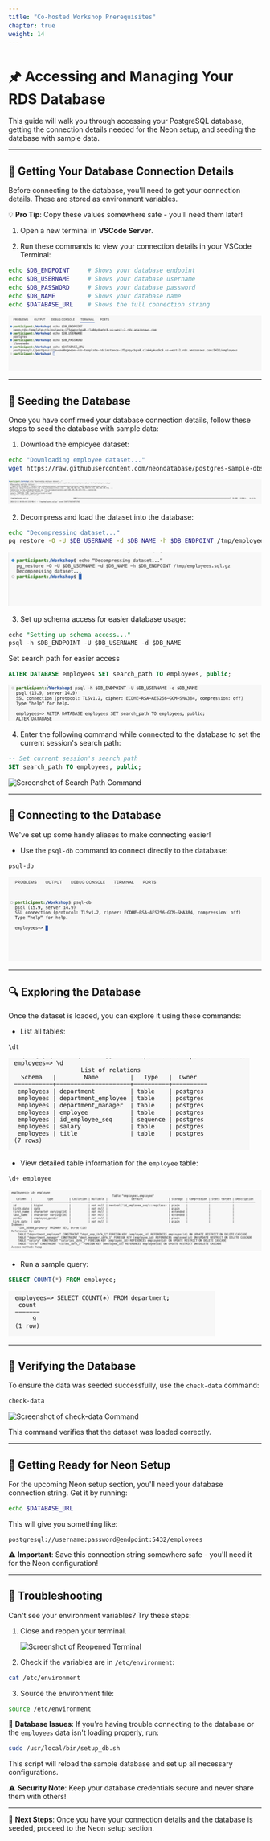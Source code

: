 ```yaml
---
title: "Co-hosted Workshop Prerequisites"
chapter: true
weight: 14
---
```


# 🖈️ Accessing and Managing Your RDS Database  

This guide will walk you through accessing your PostgreSQL database, getting the connection details needed for the Neon setup, and seeding the database with sample data.  

---

## 🔑 Getting Your Database Connection Details  

Before connecting to the database, you'll need to get your connection details. These are stored as environment variables.  

💡 **Pro Tip**: Copy these values somewhere safe - you'll need them later!  

1. Open a new terminal in **VSCode Server**.  

2. Run these commands to view your connection details in your VSCode Terminal:  

```bash
echo $DB_ENDPOINT     # Shows your database endpoint  
echo $DB_USERNAME     # Shows your database username  
echo $DB_PASSWORD     # Shows your database password  
echo $DB_NAME         # Shows your database name  
echo $DATABASE_URL    # Shows the full connection string  
```

   ![Screenshot of Environment Variable Output](/images/environment-variables-output.png)  

---

## 🔄 Seeding the Database  

Once you have confirmed your database connection details, follow these steps to seed the database with sample data:  

1. Download the employee dataset:  

```bash
echo "Downloading employee dataset..."  
wget https://raw.githubusercontent.com/neondatabase/postgres-sample-dbs/main/employees.sql.gz -O /tmp/employees.sql.gz  
```

   ![Screenshot of Downloading Dataset](/images/download-dataset.png)  

2. Decompress and load the dataset into the database:  

```bash
echo "Decompressing dataset..."  
pg_restore -O -U $DB_USERNAME -d $DB_NAME -h $DB_ENDPOINT /tmp/employees.sql.gz  
```

   ![Screenshot of Dataset Decompression](/images/decompress-dataset.png)  

3. Set up schema access for easier database usage:  

```sql
echo "Setting up schema access..."  
psql -h $DB_ENDPOINT -U $DB_USERNAME -d $DB_NAME
```

Set search path for easier access  
```sql
ALTER DATABASE employees SET search_path TO employees, public;  
```

   ![Screenshot of Schema Setup](/images/schema-setup.png)  

4. Enter the following command while connected to the database to set the current session's search path:  

```sql
-- Set current session's search path  
SET search_path TO employees, public;  
```

   ![Screenshot of Search Path Command](/images/search-path.png)  

---

## 🔌 Connecting to the Database  

We've set up some handy aliases to make connecting easier!  

- Use the `psql-db` command to connect directly to the database:  

```bash
psql-db  
```

   ![Screenshot of psql-db Command](/images/psql-db-command.png)  

---

## 🔍 Exploring the Database  

Once the dataset is loaded, you can explore it using these commands:  

- List all tables:  

```sql
\dt
```

   ![Screenshot of List Tables Output](/images/list-tables-output.png)  

- View detailed table information for the `employee` table:  

```sql
\d+ employee  
```

   ![Screenshot of Table Information](/images/table-info.png)  

- Run a sample query:  

```sql
SELECT COUNT(*) FROM employee;  
```

   ![Screenshot of Sample Query Output](/images/sample-query-output.png)  

---

## 🔎 Verifying the Database  

To ensure the data was seeded successfully, use the `check-data` command:  

```bash
check-data  
```

   ![Screenshot of check-data Command](/images/check-data-command.png)  

This command verifies that the dataset was loaded correctly.  

---

## 🌟 Getting Ready for Neon Setup  

For the upcoming Neon setup section, you'll need your database connection string. Get it by running:  

```bash
echo $DATABASE_URL  
```

This will give you something like:  

```plaintext
postgresql://username:password@endpoint:5432/employees  
```

⚠️ **Important**: Save this connection string somewhere safe - you'll need it for the Neon configuration!  

---

## 🔧 Troubleshooting  

Can't see your environment variables? Try these steps:  

1. Close and reopen your terminal.  

   ![Screenshot of Reopened Terminal](/images/reopened-terminal.png)  

2. Check if the variables are in `/etc/environment`:  

```bash
cat /etc/environment  
```

3. Source the environment file:  

```bash
source /etc/environment  
```

🛑 **Database Issues**: If you're having trouble connecting to the database or the `employees` data isn't loading properly, run:  

```bash
sudo /usr/local/bin/setup_db.sh  
```

This script will reload the sample database and set up all necessary configurations.  

⚠️ **Security Note**: Keep your database credentials secure and never share them with others!  

---

🎯 **Next Steps**: Once you have your connection details and the database is seeded, proceed to the Neon setup section.
